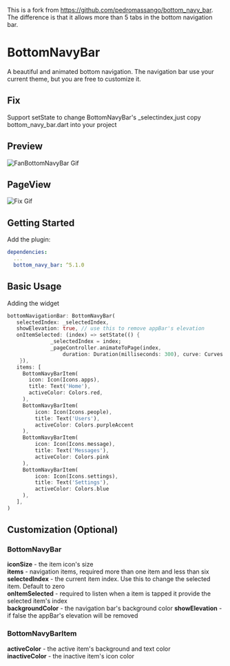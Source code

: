 This is a fork from https://github.com/pedromassango/bottom_navy_bar. The difference is that it allows more than 5 tabs in the bottom navigation bar.

# BottomNavyBar

A beautiful and animated bottom navigation. The navigation bar use your current theme, but you are free to customize it.

## Fix

Support setState to change BottomNavyBar's \_selectindex,just copy bottom_navy_bar.dart into your project

## Preview

![FanBottomNavyBar Gif](navy.gif "BottomNavyBar")

## PageView

![Fix Gif](fix.gif "Fix")

## Getting Started

Add the plugin:

```yaml
dependencies:
  ...
  bottom_navy_bar: ^5.1.0
```

## Basic Usage

Adding the widget

```dart
bottomNavigationBar: BottomNavyBar(
   selectedIndex: _selectedIndex,
   showElevation: true, // use this to remove appBar's elevation
   onItemSelected: (index) => setState(() {
              _selectedIndex = index;
              _pageController.animateToPage(index,
                  duration: Duration(milliseconds: 300), curve: Curves.ease);
    }),
   items: [
     BottomNavyBarItem(
       icon: Icon(Icons.apps),
       title: Text('Home'),
       activeColor: Colors.red,
     ),
     BottomNavyBarItem(
         icon: Icon(Icons.people),
         title: Text('Users'),
         activeColor: Colors.purpleAccent
     ),
     BottomNavyBarItem(
         icon: Icon(Icons.message),
         title: Text('Messages'),
         activeColor: Colors.pink
     ),
     BottomNavyBarItem(
         icon: Icon(Icons.settings),
         title: Text('Settings'),
         activeColor: Colors.blue
     ),
   ],
)
```

## Customization (Optional)

### BottomNavyBar

**iconSize** - the item icon's size<br/>
**items** - navigation items, required more than one item and less than six<br/>
**selectedIndex** - the current item index. Use this to change the selected item. Default to zero<br/>
**onItemSelected** - required to listen when a item is tapped it provide the selected item's index<br/>
**backgroundColor** - the navigation bar's background color
**showElevation** - if false the appBar's elevation will be removed

### BottomNavyBarItem

**activeColor** - the active item's background and text color<br/>
**inactiveColor** - the inactive item's icon color<br/>
